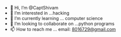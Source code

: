 - 👋 Hi, I’m @CaptShivam
- 👀 I’m interested in ...hacking
- 🌱 I’m currently learning ... computer science
- 💞️ I’m looking to collaborate on ...python programs
- 📫 How to reach me ... email: 8016729@gmail.com

<!---
CaptShivam/CaptShivam is a ✨ special ✨ repository because its `README.md` (this file) appears on your GitHub profile.
You can click the Preview link to take a look at your changes.
--->
